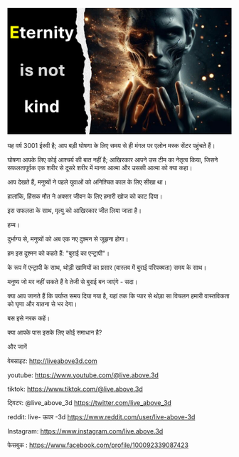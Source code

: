 ![Video cover image](../cover.jpeg "cover-photo")

यह वर्ष 3001 ईस्वी है; आप बड़ी घोषणा के लिए समय से ही मंगल पर एलोन मस्क सेंटर पहुंचते हैं।

घोषणा आपके लिए कोई आश्चर्य की बात नहीं है; आखिरकार आपने उस टीम का नेतृत्व किया, जिसने सफलतापूर्वक एक शरीर से दूसरे शरीर में मानव आत्मा और उसकी आत्मा को क्या कहा।

आप देखते हैं, मनुष्यों ने पहले युवाओं को अनिश्चित काल के लिए सीखा था।

हालांकि, हिंसक मौत ने अक्सर जीवन के लिए हमारी खोज को काट दिया।

इस सफलता के साथ, मृत्यु को आखिरकार जीत लिया जाता है।

हम्म।

दुर्भाग्य से, मनुष्यों को अब एक नए दुश्मन से जूझना होगा।

हम इस दुश्मन को कहते हैं: "बुराई का एन्ट्रापी"।

के रूप में एन्ट्रापी के साथ, थोड़ी खामियों का प्रसार (वास्तव में बुराई परिपक्वता) समय के साथ।

मनुष्य जो मर नहीं सकते हैं वे तेजी से बुराई बन जाएंगे - सदा।

क्या आप जानते हैं कि पर्याप्त समय दिया गया है, यहां तक ​​कि प्यार से थोड़ा सा विचलन हमारी वास्तविकता को घृणा और यातना से भर देगा।

बस इसे नरक कहें।

क्या आपके पास इसके लिए कोई समाधान है?

और जानें

वेबसाइट: http://liveabove3d.com

youtube: https://www.youtube.com/@live.above.3d

tiktok: https://www.tiktok.com/@live.above.3d

ट्विटर: @live_above_3d https://twitter.com/live_above_3d

reddit: live- ऊपर -3d https://www.reddit.com/user/live-above-3d

Instagram: https://www.instagram.com/live.above.3d

फेसबुक : https://www.facebook.com/profile/100092339087423